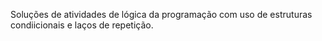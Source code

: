 Soluções de atividades de lógica da programação com uso de estruturas condiicionais e laços de repetição.
